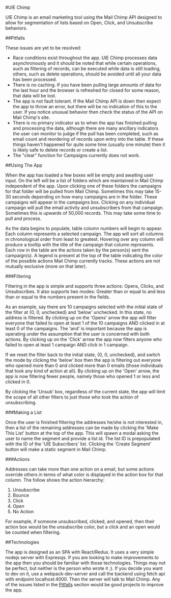 #UIE Chimp

UIE Chimp is an email marketing tool using the Mail Chimp API designed to allow for segmentation of lists based on Open, Click, and Unsubscribe behaviors.

##<a name="pitfalls"></a>Pitfalls

These issues are yet to be resolved:
   - Race conditions exist throughout the app.  UIE Chimp processes data asynchronously and it should be noted that while certain operations, such as filtering of records, can be executed while data is still loading, others, such as delete operations, should be avoided until all your data has been processed.
   - There is no caching. If you have been pulling large amounts of data for the last hour and the browser is refreshed for closed for some reason, that data will be lost.
   - The app is not fault tolerant.  If the Mail Chimp API is down then expect the app to throw an error, but there will be no indication of this to the user. If you notice unusual behavior then check the status of the API on Mail Chimp's site.
   - There is no primary indicator as to when the app has finished pulling and processing the data, although there are many ancillary indicators the user can monitor to judge if the pull has been completed, such as email count and reordering of records upon entry into the table. If these things haven't happened for quite some time (usually one minute) then it is likely safe to delete records or create a list.
   - The "clear" function for Campaigns currently does not work.

##Using The App

When the app has loaded a few boxes will be empty and awaiting user input.  On the left will be a list of folders which are maintained in Mail Chimp independent of the app.  Upon clicking one of these folders the campaigns for that folder will be pulled from Mail Chimp.  Sometimes this may take 15-30 seconds depending on how many campaigns are in the folder.  These campaigns will appear in the campaigns box.  Clicking on any individual campaign will pull the email activity and unsubscribers from that campaign.  Sometimes this is upwards of 50,000 records. This may take some time to pull and process.  

As the data begins to populate, table column numbers will begin to appear. Each column represents a selected campaign.  The app will sort all columns in chronological order from least to greatest.  Hovering over any column will produce a tooltip with the title of the campaign that column represents.  Each row in the table are the actions taken by the person(s) sent the campaign(s).  A legend is present at the top of the table indicating the color of the possible actions Mail Chimp currently tracks. These actions are not mutually exclusive (more on that later).

###Filtering

Filtering in the app is simple and supports three actions: Opens, Clicks, and Unsubscribes.  It also supports two modes: Greater than or equal to and less than or equal to the numbers present in the fields.  

As an example, say there are 10 campaigns selected with the initial state of the filter at {0, 0, unchecked} and 'below' unchecked. In this state, no address is filtered.  By clicking up on the 'Opens' arrow the app will filter everyone that failed to open at least 1 of the 10 campaigns AND clicked in at least 0 of the campaigns. The 'and' is important because the app is operating under the assumption that the user is concerned with both actions.  By clicking up on the 'Click' arrow the app now filters anyone who failed to open at least 1 campaign AND click in 1 campaign.

If we reset the filter back to the initial state, {0, 0, unchecked}, and switch the mode by clicking the 'below' box then the app is filtering out everyone who opened more than 0 and clicked more than 0 emails (those individuals that took any kind of action at all).  By clicking up on the 'Open' arrow, the app is now filtering fewer people, namely those who opened 1 or less and clicked in 0.  

By clicking the 'Unsub' box, regardless of the current state, the app will limit the scope of all other filters to just those who took the action of unsubscribing.  

###Making a List

Once the user is finished filtering the addresses he/she is not interested in, then a list of the remaining addresses can be made by clicking the 'Make This List' button at the top of the app.  This will spawn a modal asking the user to name the segment and provide a list id.  The list ID is prepopulated with the ID of the 'UIE Subscribers' list.  Clicking the 'Create Segment' button will make a static segment in Mail Chimp.

###Actions

Addresses can take more than one action on a email, but some actions override others in terms of what color is displayed in the action box for that column.  The follow shows the action hierarchy:

  1. Unsubscribe
  2. Bounce
  3. Click
  4. Open
  5. No Action

For example, if someone unsubscribed, clicked, and opened, then their action box would be the unsubscribe color, but a click and an open would be counted when filtering.

##Technologies

The app is designed as an SPA with React/Redux.  It uses a very simple nodejs server with Expressjs.  If you are looking to make improvements to the app then you should be familiar with those technologies.  Things may not be perfect, but neither is the person who wrote it ;). If you decide you want to dev on it, use a webpack-dev-server and call the backend using fetch api with endpoint localhost:4000.  Then the server will talk to Mail Chimp.  Any of the issues listed in the [Pitfalls](#pitfalls) section would be good projects to improve the app.
